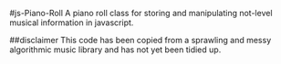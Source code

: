 #js-Piano-Roll
A piano roll class for storing and manipulating not-level musical information in javascript.

##disclaimer
This code has been copied from a sprawling and messy algorithmic music library and has not yet been tidied up.

